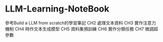 # LLM-Learning-NoteBook

參考Build a LLM from scratch的學習筆記
CH2 處理文本資料
CH3 實作注意力機制
CH4 時作文本生成模型
CH5 資料集預訓練
CH6 實作分類任務
CH7 微調超參數
